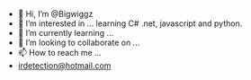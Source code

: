 - 👋 Hi, I’m @Bigwiggz
- 👀 I’m interested in ...
learning C# .net, javascript and python.
- 🌱 I’m currently learning ...
- 💞️ I’m looking to collaborate on ...
- 📫 How to reach me ...
- irdetection@hotmail.com

<!---
Bigwiggz/Bigwiggz is a ✨ special ✨ repository because its `README.md` (this file) appears on your GitHub profile.
You can click the Preview link to take a look at your changes.
--->
